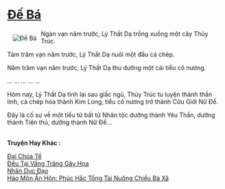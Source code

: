 <a href="https://utruyen.com/de-ba/16771/" title="Đế Bá"><h1>Đế Bá</h1></a><div style="display:table"><img align="right" style="float: left; padding: 10px;" src="https://utruyen.com/images/story/200x260/de-ba.jpg" alt="Đế Bá">Ngàn vạn năm trước, Lý Thất Dạ trồng xuống một cây Thúy Trúc.<p></p>Tám trăm vạn năm trước, Lý Thất Dạ nuôi một đầu cá chép.<p></p>Năm trăm vạn năm trước, Lý Thất Dạ thu dưỡng một cái tiểu cô nương.<p></p>... ... ... ... ...<p></p>Hôm nay, Lý Thất Dạ tỉnh lại sau giấc ngủ, Thúy Trúc tu luyện thành thần linh, cá chép hóa thành Kim Long, tiểu cô nương trở thành Cửu Giới Nữ Đế.<p></p>Đây là cố sự về một tiểu tử bất tử Nhân tộc dưỡng thành Yêu Thần, dưỡng thành Tiên thú, dưỡng thành Nữ Đế...</div><p><br><b>Truyện Hay Khác :</b></p><a href="https://utruyen.com/dai-chua-te/10622/" alt="Đại Chúa Tể">Đại Chúa Tể</a><br/><a href="https://github.com/quanluxury/truyenhot/tree/master/truyenhay/14515/" alt="Đều Tại Vầng Trăng Gây Họa">Đều Tại Vầng Trăng Gây Họa</a><br/><a href="https://github.com/quanluxury/ngontinhhot/tree/master/truyenhay/19212/" alt="Nhân Dục Đạo">Nhân Dục Đạo</a><br/><a href="https://truyenngontinhay.wordpress.com/2019/10/03/hao-mon-an-hon-phuc-hac-tong-tai-nuong-chieu-ba-xa/" alt="Hào Môn Ẩn Hôn: Phúc Hắc Tổng Tài Nuông Chiều Bà Xã">Hào Môn Ẩn Hôn: Phúc Hắc Tổng Tài Nuông Chiều Bà Xã</a><br/>